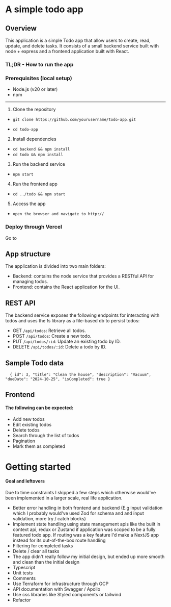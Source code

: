 # A simple todo app

## Overview

This application is a simple Todo app that allow users to create, read, update, and delete tasks. It consists of a small backend service built with node + express and a frontend application built with React.

### TL;DR - How to run the app

### Prerequisites (local setup)

- Node.js (v20 or later)
- npm

---

1. Clone the repository

- `git clone https://github.com/yourusername/todo-app.git`

- `cd todo-app`

2. Install dependencies

- `cd backend && npm install`
- `cd todo && npm install`

3. Run the backend service

- `npm start`

4. Run the frontend app

- `cd ../todo && npm start`

5. Access the app

- `open the browser and navigate to http://`

### Deploy through Vercel
Go to 

## App structure

The application is divided into two main folders:

- Backend: contains the node service that provides a RESTful API for managing todos.
- Frontend: contains the React application for the UI.

## REST API

The backend service exposes the following endpoints for interacting with todos and uses the fs library as a file-based db to persist todos:

- GET `/api/todos`: Retrieve all todos.
- POST `/api/todos`: Create a new todo.
- PUT `/api/todos/:id`: Update an existing todo by ID.
- DELETE `/api/todos/:id`: Delete a todo by ID.

## Sample Todo data

`  { id": 3,
    "title": "Clean the house",
    "description": "Vacuum",
    "dueDate": "2024-10-25",
    "isCompleted": true }`

## Frontend

#### The following can be expected:

- Add new todos
- Edit existing todos
- Delete todos
- Search through the list of todos
- Pagination
- Mark them as completed

# Getting started

#### Goal and leftovers

Due to time constraints I skipped a few steps which otherwise would've been implemented in a larger scale, real life application.

- Better error handling in both frontend and backend (E.g input validation which I probably would've used Zod for schema and and input validation, more try / catch blocks)
- Implement state handling using state management apis like the built in context api, redux or Zustand if application was scoped to be a fully featured todo app. If routing was a key feature I'd make a NextJS app instead for its out-of-the-box route handling
- Filtering for completed tasks
- Delete / clear all tasks
- The app didn't really follow my initial design, but ended up more smooth and clean than the initial design
- Typescript
- Unit tests
- Comments
- Use Terraform for infrastructure through GCP
- API documentation with Swagger / Apollo
- Use css libraries like Styled components or tailwind
- Refactor
